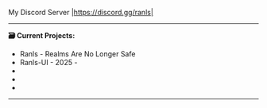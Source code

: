 
My Discord Server
|https://discord.gg/ranls|


-------------------------
**🗃️ Current Projects:**

- Ranls - Realms Are No Longer Safe
- Ranls-UI - 2025 -
- 
-
-
-------------------------
